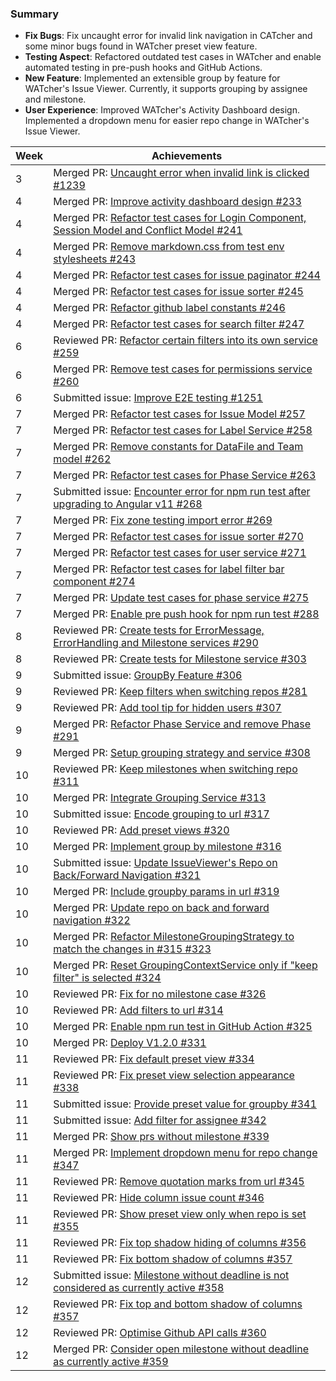 ### Summary
- **Fix Bugs**: Fix uncaught error for invalid link navigation in CATcher and some minor bugs found in WATcher preset view feature.
- **Testing Aspect**: Refactored outdated test cases in WATcher and enable automated testing in pre-push hooks and GitHub Actions.
- **New Feature**: Implemented an extensible group by feature for WATcher's Issue Viewer. Currently, it supports grouping by assignee and milestone.
- **User Experience**: Improved WATcher's Activity Dashboard design. Implemented a dropdown menu for easier repo change in WATcher's Issue Viewer.

| Week | Achievements |
| ---- | ------------ |
| 3 | Merged PR: [Uncaught error when invalid link is clicked #1239](https://github.com/CATcher-org/CATcher/pull/1239) |
| 4 | Merged PR: [Improve activity dashboard design #233](https://github.com/CATcher-org/WATcher/pull/233) |
| 4 | Merged PR: [Refactor test cases for Login Component, Session Model and Conflict Model #241](https://github.com/CATcher-org/WATcher/pull/241) |
| 4 | Merged PR: [Remove markdown.css from test env stylesheets #243](https://github.com/CATcher-org/WATcher/pull/243) |
| 4 | Merged PR: [Refactor test cases for issue paginator #244](https://github.com/CATcher-org/WATcher/pull/244) |
| 4 | Merged PR: [Refactor test cases for issue sorter #245](https://github.com/CATcher-org/WATcher/pull/245) |
| 4 | Merged PR: [Refactor github label constants #246](https://github.com/CATcher-org/WATcher/pull/246) |
| 4 | Merged PR: [Refactor test cases for search filter #247](https://github.com/CATcher-org/WATcher/pull/247) |
| 6 | Reviewed PR: [Refactor certain filters into its own service #259](https://github.com/CATcher-org/WATcher/pull/259) |
| 6 | Merged PR: [Remove test cases for permissions service #260](https://github.com/CATcher-org/WATcher/pull/260) |
| 6 | Submitted issue: [Improve E2E testing #1251](https://github.com/CATcher-org/CATcher/issues/1251) |
| 7 | Merged PR: [Refactor test cases for Issue Model #257](https://github.com/CATcher-org/CATcher/pull/257) |
| 7 | Merged PR: [Refactor test cases for Label Service #258](https://github.com/CATcher-org/CATcher/pull/258) |
| 7 | Merged PR: [Remove constants for DataFile and Team model #262](https://github.com/CATcher-org/CATcher/pull/262) |
| 7 | Merged PR: [Refactor test cases for Phase Service #263](https://github.com/CATcher-org/CATcher/pull/263) |
| 7 | Submitted issue: [Encounter error for npm run test after upgrading to Angular v11 #268](https://github.com/CATcher-org/WATcher/issues/268) |
| 7 | Merged PR: [Fix zone testing import error #269](https://github.com/CATcher-org/CATcher/pull/269) |
| 7 | Merged PR: [Refactor test cases for issue sorter #270](https://github.com/CATcher-org/CATcher/pull/270) |
| 7 | Merged PR: [Refactor test cases for user service #271](https://github.com/CATcher-org/CATcher/pull/271) |
| 7 | Merged PR: [Refactor test cases for label filter bar component #274](https://github.com/CATcher-org/CATcher/pull/274) |
| 7 | Merged PR: [Update test cases for phase service #275](https://github.com/CATcher-org/CATcher/pull/275) |
| 7 | Merged PR: [Enable pre push hook for npm run test #288](https://github.com/CATcher-org/WATcher/pull/288) |
| 8 | Reviewed PR: [Create tests for ErrorMessage, ErrorHandling and Milestone services #290](https://github.com/CATcher-org/WATcher/pull/290) |
| 8 | Reviewed PR: [Create tests for Milestone service #303](https://github.com/CATcher-org/WATcher/pull/303) |
| 9 | Submitted issue: [GroupBy Feature #306](https://github.com/CATcher-org/WATcher/issues/306) |
| 9 | Reviewed PR: [Keep filters when switching repos #281](https://github.com/CATcher-org/WATcher/pull/281) |
| 9 | Reviewed PR: [Add tool tip for hidden users #307](https://github.com/CATcher-org/WATcher/pull/307) |
| 9 | Merged PR: [Refactor Phase Service and remove Phase #291](https://github.com/CATcher-org/WATcher/pull/291) |
| 9 | Merged PR: [Setup grouping strategy and service #308](https://github.com/CATcher-org/WATcher/pull/308) |
| 10 | Reviewed PR: [Keep milestones when switching repo #311](https://github.com/CATcher-org/WATcher/pull/311) |
| 10 | Merged PR: [Integrate Grouping Service #313](https://github.com/CATcher-org/WATcher/pull/313) |
| 10 | Submitted issue: [Encode grouping to url #317](https://github.com/CATcher-org/WATcher/issues/317) |
| 10 | Reviewed PR: [Add preset views #320](https://github.com/CATcher-org/WATcher/pull/320) |
| 10 | Merged PR: [Implement group by milestone #316](https://github.com/CATcher-org/WATcher/pull/316) |
| 10 | Submitted issue: [Update IssueViewer's Repo on Back/Forward Navigation #321](https://github.com/CATcher-org/WATcher/issues/321) |
| 10 | Merged PR: [Include groupby params in url #319](https://github.com/CATcher-org/WATcher/pull/319) |
| 10 | Merged PR: [Update repo on back and forward navigation #322](https://github.com/CATcher-org/WATcher/pull/322) |
| 10 | Merged PR: [Refactor MilestoneGroupingStrategy to match the changes in #315 #323](https://github.com/CATcher-org/WATcher/pull/323) |
| 10 | Merged PR: [Reset GroupingContextService only if "keep filter" is selected #324](https://github.com/CATcher-org/WATcher/pull/324) |
| 10 | Reviewed PR: [Fix for no milestone case #326](https://github.com/CATcher-org/WATcher/pull/326) |
| 10 | Reviewed PR: [Add filters to url #314](https://github.com/CATcher-org/WATcher/pull/314) |
| 10 | Merged PR: [Enable npm run test in GitHub Action #325](https://github.com/CATcher-org/WATcher/pull/325) |
| 10 | Merged PR: [Deploy V1.2.0 #331](https://github.com/CATcher-org/WATcher/pull/331) |
| 11 | Reviewed PR: [Fix default preset view #334](https://github.com/CATcher-org/WATcher/pull/334) |
| 11 | Reviewed PR: [Fix preset view selection appearance #338](https://github.com/CATcher-org/WATcher/pull/338) |
| 11 | Submitted issue: [Provide preset value for groupby #341](https://github.com/CATcher-org/WATcher/issues/341) |
| 11 | Submitted issue: [Add filter for assignee #342](https://github.com/CATcher-org/WATcher/issues/342) |
| 11 | Merged PR: [Show prs without milestone #339](https://github.com/CATcher-org/WATcher/pull/339) |
| 11 | Merged PR: [Implement dropdown menu for repo change #347](https://github.com/CATcher-org/WATcher/pull/347) |
| 11 | Reviewed PR: [Remove quotation marks from url #345](https://github.com/CATcher-org/WATcher/pull/345) |
| 11 | Reviewed PR: [Hide column issue count #346](https://github.com/CATcher-org/WATcher/pull/346) |
| 11 | Reviewed PR: [Show preset view only when repo is set #355](https://github.com/CATcher-org/WATcher/pull/355) |
| 11 | Reviewed PR: [Fix top shadow hiding of columns #356](https://github.com/CATcher-org/WATcher/pull/356) |
| 11 | Reviewed PR: [Fix bottom shadow of columns #357](https://github.com/CATcher-org/WATcher/pull/357) |
| 12 | Submitted issue: [Milestone without deadline is not considered as currently active #358](https://github.com/CATcher-org/WATcher/issues/358) |
| 12 | Reviewed PR: [Fix top and bottom shadow of columns #357](https://github.com/CATcher-org/WATcher/pull/357) |
| 12 | Reviewed PR: [Optimise Github API calls #360](https://github.com/CATcher-org/WATcher/pull/360) |
| 12 | Merged PR: [Consider open milestone without deadline as currently active #359](https://github.com/CATcher-org/WATcher/pull/359) |